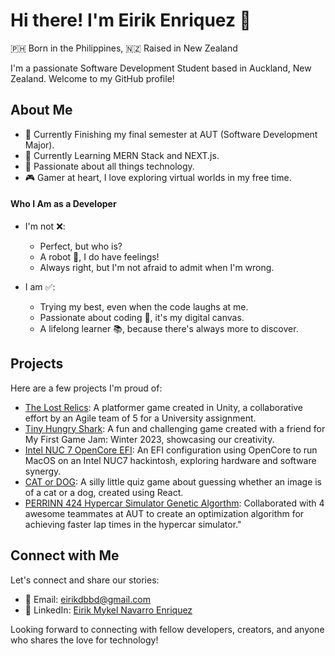 # Hi there! I'm Eirik Enriquez 🫰

🇵🇭 Born in the Philippines, 🇳🇿 Raised in New Zealand

I'm a passionate Software Development Student based in Auckland, New Zealand. Welcome to my GitHub profile!

## About Me
- 💼 Currently Finishing my final semester at AUT (Software Development Major).
- 🌱 Currently Learning MERN Stack and NEXT.js.
- 🚀 Passionate about all things technology.
- 🎮 Gamer at heart, I love exploring virtual worlds in my free time.

#### Who I Am as a Developer

- I'm not ❌:
  - Perfect, but who is?
  - A robot 🤖, I do have feelings!
  - Always right, but I'm not afraid to admit when I'm wrong.
  
- I am ✅:
  - Trying my best, even when the code laughs at me.
  - Passionate about coding 🚀, it's my digital canvas.
  - A lifelong learner 📚, because there's always more to discover.

## Projects

Here are a few projects I'm proud of:

- [The Lost Relics](https://github.com/L-s-a-r-a-h/COMP602-The-Lost-Relics): A platformer game created in Unity, a collaborative effort by an Agile team of 5 for a University assignment.
- [Tiny Hungry Shark](https://github.com/eirikenriquez/Tiny-Hungry-Shark): A fun and challenging game created with a friend for My First Game Jam: Winter 2023, showcasing our creativity.
- [Intel NUC 7 OpenCore EFI](https://github.com/eirikenriquez/nuc7-opencore): An EFI configuration using OpenCore to run MacOS on an Intel NUC7 hackintosh, exploring hardware and software synergy.
- [CAT or DOG](https://github.com/eirikenriquez/CatOrDog): A silly little quiz game about guessing whether an image is of a cat or a dog, created using React.
- [PERRINN 424 Hypercar Simulator Genetic Algorthm](https://github.com/ShawnHiewRenHaw/project-424-unity): Collaborated with 4 awesome teammates at AUT to create an optimization algorithm for achieving faster lap times in the hypercar simulator." 


## Connect with Me

Let's connect and share our stories:

- 📧 Email: [eirikdbbd@gmail.com](mailto:eirikdbbd@gmail.com)
- 💼 LinkedIn: [Eirik Mykel Navarro Enriquez](https://www.linkedin.com/in/eirik-mykel-navarro-enriquez/)

Looking forward to connecting with fellow developers, creators, and anyone who shares the love for technology!
 
<!--
**eirikenriquez/eirikenriquez** is a ✨ _special_ ✨ repository because its `README.md` (this file) appears on your GitHub profile.

Here are some ideas to get you started:

- 🔭 I’m currently working on ...
- 🌱 I’m currently learning ...
- 👯 I’m looking to collaborate on ...
- 🤔 I’m looking for help with ...
- 💬 Ask me about ...
- 📫 How to reach me: ...
- 😄 Pronouns: ...
- ⚡ Fun fact: ...
-->
